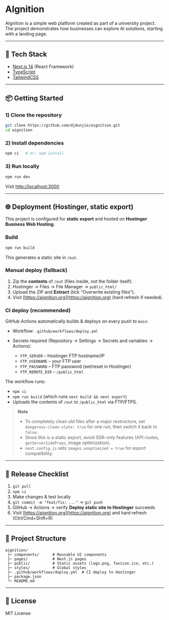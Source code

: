 # AIgnition

AIgnition is a simple web platform created as part of a university project.  
The project demonstrates how businesses can explore AI solutions, starting with a landing page.

---

## 🚀 Tech Stack
- [Next.js 14](https://nextjs.org/) (React Framework)
- [TypeScript](https://www.typescriptlang.org/)
- [TailwindCSS](https://tailwindcss.com/)

---

## 📦 Getting Started

### 1) Clone the repository
```bash
git clone https://github.com/djdunjie/aignition.git
cd aignition
````

### 2) Install dependencies

```bash
npm ci   # or: npm install
```

### 3) Run locally

```bash
npm run dev
```

Visit [http://localhost:3000](http://localhost:3000)

---

## 🌐 Deployment (Hostinger, static export)

This project is configured for **static export** and hosted on **Hostinger Business Web Hosting**.

### Build

```bash
npm run build
```

This generates a static site in `/out`.

### Manual deploy (fallback)

1. Zip the **contents** of `/out` (files inside, not the folder itself).
2. Hostinger → Files → File Manager → `public_html/`
3. Upload the ZIP and **Extract** (tick “Overwrite existing files”).
4. Visit [https://aignition.org](https://aignition.org) (hard refresh if needed).

### CI deploy (recommended)

GitHub Actions automatically builds & deploys on every push to `main`:

* Workflow: `.github/workflows/deploy.yml`
* Secrets required (Repository → Settings → Secrets and variables → Actions):

  * `FTP_SERVER` – Hostinger FTP hostname/IP
  * `FTP_USERNAME` – your FTP user
  * `FTP_PASSWORD` – FTP password (set/reset in Hostinger)
  * `FTP_REMOTE_DIR` – `/public_html`

The workflow runs:

* `npm ci`
* `npm run build` (which runs `next build && next export`)
* Uploads the contents of `/out` to `/public_html` via FTP/FTPS.

> **Note**
>
> * To completely clean old files after a major restructure, set `dangerous-clean-slate: true` for one run, then switch it back to `false`.
> * Since this is a static export, avoid SSR-only features (API routes, `getServerSideProps`, image optimization).
> * `next.config.js` sets `images.unoptimized = true` for export compatibility.

---

## 🔁 Release Checklist

1. `git pull`
2. `npm ci`
3. Make changes & test locally
4. `git commit -m "feat/fix: ..."` → `git push`
5. GitHub → Actions → verify **Deploy static site to Hostinger** succeeds
6. Visit [https://aignition.org](https://aignition.org) and hard refresh (Ctrl/Cmd+Shift+R)

---

## 📂 Project Structure

```
aignition/
 ├─ components/      # Reusable UI components
 ├─ pages/           # Next.js pages
 ├─ public/          # Static assets (logo.png, favicon.ico, etc.)
 ├─ styles/          # Global styles
 ├─ .github/workflows/deploy.yml  # CI deploy to Hostinger
 ├─ package.json
 └─ README.md
```

---

## 📝 License

MIT License